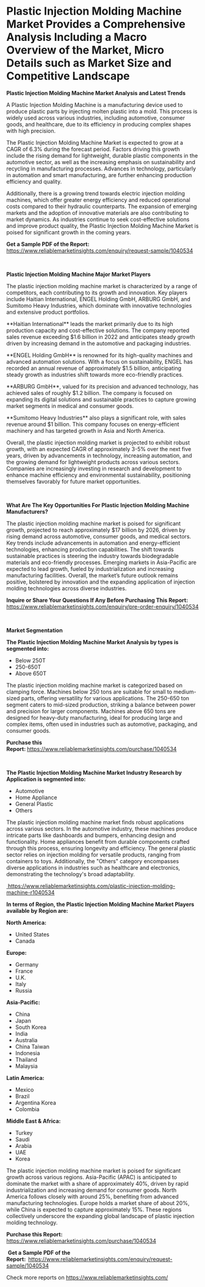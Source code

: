 <p><h1>Plastic Injection Molding Machine Market Provides a Comprehensive Analysis Including a Macro Overview of the Market, Micro Details such as Market Size and Competitive Landscape</h1></p><p><strong>Plastic Injection Molding Machine Market Analysis and Latest Trends</strong></p>
<p><p>A Plastic Injection Molding Machine is a manufacturing device used to produce plastic parts by injecting molten plastic into a mold. This process is widely used across various industries, including automotive, consumer goods, and healthcare, due to its efficiency in producing complex shapes with high precision.</p><p>The Plastic Injection Molding Machine Market is expected to grow at a CAGR of 6.3% during the forecast period. Factors driving this growth include the rising demand for lightweight, durable plastic components in the automotive sector, as well as the increasing emphasis on sustainability and recycling in manufacturing processes. Advances in technology, particularly in automation and smart manufacturing, are further enhancing production efficiency and quality.</p><p>Additionally, there is a growing trend towards electric injection molding machines, which offer greater energy efficiency and reduced operational costs compared to their hydraulic counterparts. The expansion of emerging markets and the adoption of innovative materials are also contributing to market dynamics. As industries continue to seek cost-effective solutions and improve product quality, the Plastic Injection Molding Machine Market is poised for significant growth in the coming years.</p></p>
<p><strong>Get a Sample PDF of the Report:&nbsp;</strong> <a href="https://www.reliablemarketinsights.com/enquiry/request-sample/1040534?utm_campaign=2143&utm_medium=2&utm_source=Github&utm_content=ia&utm_term=18022025&utm_id=plastic-injection-molding-machine">https://www.reliablemarketinsights.com/enquiry/request-sample/1040534</a></p>
<p>&nbsp;</p>
<p><strong>Plastic Injection Molding Machine Major Market Players</strong></p>
<p><p>The plastic injection molding machine market is characterized by a range of competitors, each contributing to its growth and innovation. Key players include Haitian International, ENGEL Holding GmbH, ARBURG GmbH, and Sumitomo Heavy Industries, which dominate with innovative technologies and extensive product portfolios.</p><p>**Haitian International** leads the market primarily due to its high production capacity and cost-effective solutions. The company reported sales revenue exceeding $1.6 billion in 2022 and anticipates steady growth driven by increasing demand in the automotive and packaging industries.</p><p>**ENGEL Holding GmbH** is renowned for its high-quality machines and advanced automation solutions. With a focus on sustainability, ENGEL has recorded an annual revenue of approximately $1.5 billion, anticipating steady growth as industries shift towards more eco-friendly practices.</p><p>**ARBURG GmbH**, valued for its precision and advanced technology, has achieved sales of roughly $1.2 billion. The company is focused on expanding its digital solutions and sustainable practices to capture growing market segments in medical and consumer goods.</p><p>**Sumitomo Heavy Industries** also plays a significant role, with sales revenue around $1 billion. This company focuses on energy-efficient machinery and has targeted growth in Asia and North America.</p><p>Overall, the plastic injection molding market is projected to exhibit robust growth, with an expected CAGR of approximately 3-5% over the next five years, driven by advancements in technology, increasing automation, and the growing demand for lightweight products across various sectors. Companies are increasingly investing in research and development to enhance machine efficiency and environmental sustainability, positioning themselves favorably for future market opportunities.</p></p>
<p>&nbsp;</p>
<p><strong>What Are The Key Opportunities For Plastic Injection Molding Machine Manufacturers?</strong></p>
<p><p>The plastic injection molding machine market is poised for significant growth, projected to reach approximately $17 billion by 2026, driven by rising demand across automotive, consumer goods, and medical sectors. Key trends include advancements in automation and energy-efficient technologies, enhancing production capabilities. The shift towards sustainable practices is steering the industry towards biodegradable materials and eco-friendly processes. Emerging markets in Asia-Pacific are expected to lead growth, fueled by industrialization and increasing manufacturing facilities. Overall, the market’s future outlook remains positive, bolstered by innovation and the expanding application of injection molding technologies across diverse industries.</p></p>
<p><strong>Inquire or Share Your Questions If Any Before Purchasing This Report:</strong> <a href="https://www.reliablemarketinsights.com/enquiry/pre-order-enquiry/1040534?utm_campaign=2143&utm_medium=2&utm_source=Github&utm_content=ia&utm_term=18022025&utm_id=plastic-injection-molding-machine">https://www.reliablemarketinsights.com/enquiry/pre-order-enquiry/1040534</a></p>
<p>&nbsp;</p>
<p><strong>Market Segmentation</strong></p>
<p><strong>The Plastic Injection Molding Machine Market Analysis by types is segmented into:</strong></p>
<p><ul><li>Below 250T</li><li>250-650T</li><li>Above 650T</li></ul></p>
<p><p>The plastic injection molding machine market is categorized based on clamping force. Machines below 250 tons are suitable for small to medium-sized parts, offering versatility for various applications. The 250-650 ton segment caters to mid-sized production, striking a balance between power and precision for larger components. Machines above 650 tons are designed for heavy-duty manufacturing, ideal for producing large and complex items, often used in industries such as automotive, packaging, and consumer goods.</p></p>
<p><strong>Purchase this Report:&nbsp;</strong><a href="https://www.reliablemarketinsights.com/purchase/1040534?utm_campaign=2143&utm_medium=2&utm_source=Github&utm_content=ia&utm_term=18022025&utm_id=plastic-injection-molding-machine">https://www.reliablemarketinsights.com/purchase/1040534</a></p>
<p>&nbsp;</p>
<p><strong>The Plastic Injection Molding Machine Market Industry Research by Application is segmented into:</strong></p>
<p><ul><li>Automotive</li><li>Home Appliance</li><li>General Plastic</li><li>Others</li></ul></p>
<p><p>The plastic injection molding machine market finds robust applications across various sectors. In the automotive industry, these machines produce intricate parts like dashboards and bumpers, enhancing design and functionality. Home appliances benefit from durable components crafted through this process, ensuring longevity and efficiency. The general plastic sector relies on injection molding for versatile products, ranging from containers to toys. Additionally, the "Others" category encompasses diverse applications in industries such as healthcare and electronics, demonstrating the technology's broad adaptability.</p></p>
<p><a href="https://www.reliablemarketinsights.com/plastic-injection-molding-machine-r1040534?utm_campaign=2143&utm_medium=2&utm_source=Github&utm_content=ia&utm_term=18022025&utm_id=plastic-injection-molding-machine">&nbsp;https://www.reliablemarketinsights.com/plastic-injection-molding-machine-r1040534</a></p>
<p><strong>In terms of Region, the Plastic Injection Molding Machine Market Players available by Region are:</strong></p>
<p>
    <p> <strong> North America: </strong>
        <ul>
            <li>United States</li>
            <li>Canada</li>
        </ul>
        </p> 
    <p> <strong> Europe: </strong>
        <ul>
            <li>Germany</li>
            <li>France</li>
            <li>U.K.</li>
            <li>Italy</li>
            <li>Russia</li>
        </ul>
        </p> 
    <p> <strong> Asia-Pacific: </strong>
        <ul>
            <li>China</li>
            <li>Japan</li>
            <li>South Korea</li>
            <li>India</li>
            <li>Australia</li>
            <li>China Taiwan</li>
            <li>Indonesia</li>
            <li>Thailand</li>
            <li>Malaysia</li>
        </ul>
        </p> 
    <p> <strong> Latin America: </strong>
        <ul>
            <li>Mexico</li>
            <li>Brazil</li>
            <li>Argentina Korea</li>
            <li>Colombia</li>
        </ul>
        </p> 
    <p> <strong> Middle East & Africa: </strong>
        <ul>
            <li>Turkey</li>
            <li>Saudi</li>
            <li>Arabia</li>
            <li>UAE</li>
            <li>Korea</li>
        </ul>
    </p>
    </p>
<p><p>The plastic injection molding machine market is poised for significant growth across various regions. Asia-Pacific (APAC) is anticipated to dominate the market with a share of approximately 40%, driven by rapid industrialization and increasing demand for consumer goods. North America follows closely with around 25%, benefiting from advanced manufacturing technologies. Europe holds a market share of about 20%, while China is expected to capture approximately 15%. These regions collectively underscore the expanding global landscape of plastic injection molding technology.</p></p>
<p><strong>Purchase this Report: </strong><a href="https://www.reliablemarketinsights.com/purchase/1040534?utm_campaign=2143&utm_medium=2&utm_source=Github&utm_content=ia&utm_term=18022025&utm_id=plastic-injection-molding-machine">https://www.reliablemarketinsights.com/purchase/1040534</a></p>
<p>&nbsp;<strong>Get a Sample PDF of the Report:&nbsp;&nbsp;</strong><a href="https://www.reliablemarketinsights.com/enquiry/request-sample/1040534?utm_campaign=2143&utm_medium=2&utm_source=Github&utm_content=ia&utm_term=18022025&utm_id=plastic-injection-molding-machine">https://www.reliablemarketinsights.com/enquiry/request-sample/1040534</a></p>
<p><strong></strong></p>
<p>Check more reports on <a href="https://www.reliablemarketinsights.com/?utm_campaign=2143&utm_medium=2&utm_source=Github&utm_content=ia&utm_term=18022025&utm_id=plastic-injection-molding-machine">https://www.reliablemarketinsights.com/</a></p>
